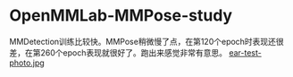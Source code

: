 # OpenMMLab-MMPose-study
MMDetection训练比较快。MMPose稍微慢了点，在第120个epoch时表现还很差，在第260个epoch表现就很好了。跑出来感觉非常有意思。
[ear-test-photo.jpg](ear-test-photo.jpg)
